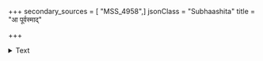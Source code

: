 +++
secondary_sources = [ "MSS_4958",]
jsonClass = "Subhaashita"
title = "आ पूर्वस्माद्"

+++

<details><summary>Text</summary>

आ पूर्वस्माद् विडौजःकरिवमथुपयःसिक्तसानोर्गिरीन्द्राद् आ च प्रत्यक्पयोधेर्वरुणवरवधूनाभिनिष्पीतवारः।  
आ मेरोरा च सेतोरवनितलमिलन्मौलिविस्रंसमान- स्रग्दामानो यदीयं चरणमशरणाः पर्युपासन्नरेन्द्राः॥
</details>
